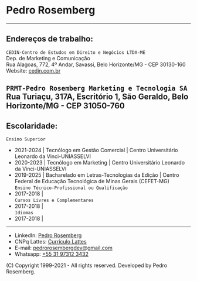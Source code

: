# Pedro Rosemberg
---
## Endereços de trabalho:

`CEDIN-Centro de Estudos em Direito e Negócios LTDA-ME`  
Dep. de Marketing e Comunicação  
Rua Alagoas, 772, 4º Andar, Savassi, Belo Horizonte/MG - CEP 30130-160  
Website: [cedin.com.br](https://www.cedin.com.br/)  

`PRMT-Pedro Rosemberg Marketing e Tecnologia SA`  
Rua Turiaçu, 317A, Escritório 1, São Geraldo, Belo Horizonte/MG - CEP 31050-760  
---
## Escolaridade:  

`Ensino Superior`  
 - 2021-2024 | Tecnólogo em Gestão Comercial | Centro Universitário Leonardo da Vinci-UNIASSELVI  
 - 2020-2023 | Tecnólogo em Marketing | Centro Universitário Leonardo da Vinci-UNIASSELVI  
 - 2019-2025 | Bacharelado em Letras-Tecnologias da Edição | Centro Federal de Educação Tecnológica de Minas Gerais (CEFET-MG)  
`Ensino Técnico-Profissional ou Qualificação`  
 - 2017-2018 |  
`Cursos Livres e Complementares`  
 - 2017-2018 |  
`Idiomas`   
 - 2017-2018 |  
---
  




 - LinkedIn: [Pedro Rosemberg](https://www.linkedin.com/in/pedrorosemberg)
 - CNPq Lattes: [Currículo Lattes](http://lattes.cnpq.br/2162940985603250)
 - E-mail: [pedrorosembergdev@gmail.com](malito:pedrorosembergdev@gmail.com)
 - Whatsapp: [+55 31 97312 3432](https://wa.me/5531973123432)

(C) Copyright 1999-2021 - All rights reserved.  Developed by Pedro Rosemberg.
